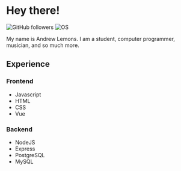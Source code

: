 # Hey there!

![GitHub followers](https://img.shields.io/github/followers/andrewlemons)
![OS](https://img.shields.io/badge/OS-Mac%20OS-informational?style=flat&logo=apple)

My name is Andrew Lemons. I am a student, computer programmer, musician, and so much more.

## Experience

### Frontend
- Javascript
- HTML
- CSS
- Vue

### Backend
- NodeJS
- Express
- PostgreSQL
- MySQL
